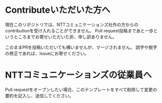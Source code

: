 # Contributeいただいた方へ

現在このリポジトリでは、NTTコミュニケーションズ社外の方からのcontributionを受け入れることができません。
Pull request投稿まであと一歩というところまでお寄せいただいた折、申し訳ありません。

このままPRを投稿いただいても構いませんが、マージされません。
誤字や脱字の修正であれば、Issueにお寄せください。

# NTTコミュニケーションズの従業員へ

Pull requestをオープンしたい場合、このテンプレートをすべて削除して変更の要約を記入し、送信してください。
